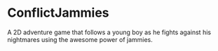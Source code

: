 # ConflictJammies
A 2D adventure game that follows a young boy as he fights against his nightmares using the awesome power of jammies.
